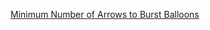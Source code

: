 [Minimum Number of Arrows to Burst Balloons](https://leetcode.com/problems/minimum-number-of-arrows-to-burst-balloons/)
